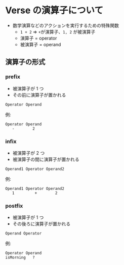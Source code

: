 # Verse の演算子について

- 数学演算などのアクションを実行するための特殊関数
  - `1 + 2` => `+`が演算子、`1, 2` が被演算子
  - 演算子 = operator
  - 被演算子 = operand

## 演算子の形式

### prefix

- 被演算子が 1 つ
- その前に演算子が置かれる

```Text
Operator Operand
```

例:

```Text
Operator Operand
   -        2
```

### infix

- 被演算子が 2 つ
- 被演算子の間に演算子が置かれる

```Text
Operand1 Operator Operand2
```

例:

```Text
Operand1 Operator Operand2
   1         +        2
```

### postfix

- 被演算子が 1 つ
- その後ろに演算子が置かれる

```Text
Operand Operator
```

例:

```Text
Operator Operand
isMorning   ?
```
